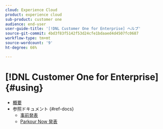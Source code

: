 ```yaml
---
cloud: Experience Cloud
product: experience cloud
sub-product: customer one
audience: end-user
user-guide-title: '[!DNL Customer One for Enterprise] ヘルプ'
source-git-commit: 4bd3f83f5142f53d24cfe1bdaaed4d4507fc0687
workflow-type: tm+mt
source-wordcount: '9'
ht-degree: 66%

---
```



# [!DNL Customer One for Enterprise] {#using}

+ [概要](home.md)
+ 参照ドキュメント {#ref-docs}
   + [事前発表](intro-customer-support.md)
   + [Parkour Now 発表](parkour-now.md)
